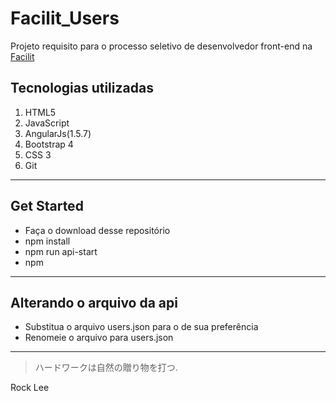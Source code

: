 # Facilit_Users
Projeto requisito para o processo seletivo de desenvolvedor front-end na [Facilit](http://facilit.com.br/)


## Tecnologias utilizadas

1. HTML5
2. JavaScript
3. AngularJs(1.5.7)
4. Bootstrap 4
5. CSS 3
6. Git

---

## Get Started

* Faça o download desse repositório
* npm install
* npm run api-start
* npm 

---

## Alterando o arquivo da api

* Substitua o arquivo users.json para o de sua preferência
* Renomeie o arquivo para users.json

---

> ハードワークは自然の贈り物を打つ.
<p>Rock Lee</p>